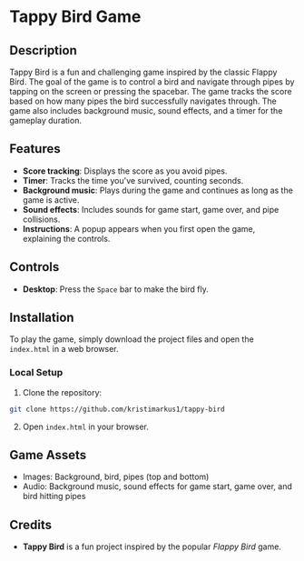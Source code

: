 # Tappy Bird Game

## Description
Tappy Bird is a fun and challenging game inspired by the classic Flappy Bird. The goal of the game is to control a bird and navigate through pipes by tapping on the screen or pressing the spacebar. The game tracks the score based on how many pipes the bird successfully navigates through. The game also includes background music, sound effects, and a timer for the gameplay duration.

## Features
- **Score tracking**: Displays the score as you avoid pipes.
- **Timer**: Tracks the time you've survived, counting seconds.
- **Background music**: Plays during the game and continues as long as the game is active.
- **Sound effects**: Includes sounds for game start, game over, and pipe collisions.
- **Instructions**: A popup appears when you first open the game, explaining the controls.

## Controls
- **Desktop**: Press the `Space` bar to make the bird fly.

## Installation

To play the game, simply download the project files and open the `index.html` in a web browser.

### Local Setup
1. Clone the repository: 
```bash
git clone https://github.com/kristimarkus1/tappy-bird
```

2. Open `index.html` in your browser.

## Game Assets
- Images: Background, bird, pipes (top and bottom)
- Audio: Background music, sound effects for game start, game over, and bird hitting pipes

## Credits
- **Tappy Bird** is a fun project inspired by the popular *Flappy Bird* game.
